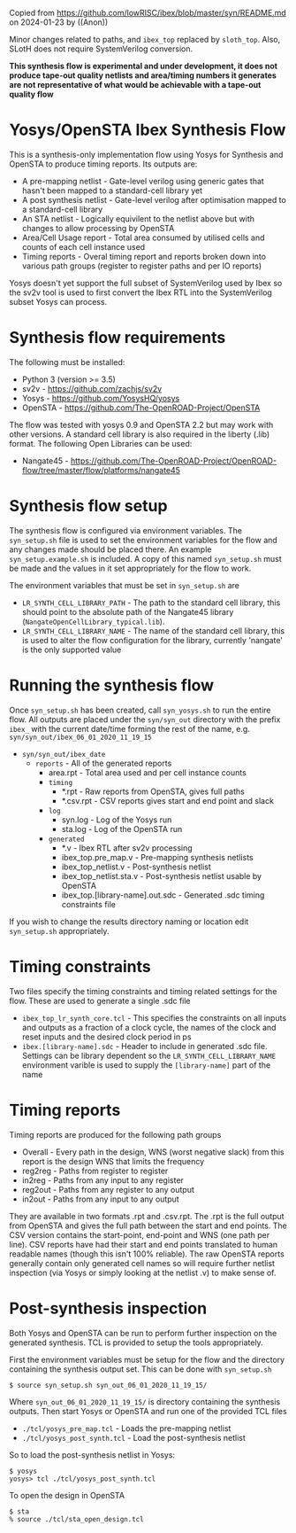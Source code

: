 Copied from https://github.com/lowRISC/ibex/blob/master/syn/README.md on 2024-01-23 by ((Anon))

Minor changes related to paths, and `ibex_top` replaced by `sloth_top`. Also, SLotH does not require SystemVerilog conversion. 

**This synthesis flow is experimental and under development, it does not produce
tape-out quality netlists and area/timing numbers it generates are not
representative of what would be achievable with a tape-out quality flow**

# Yosys/OpenSTA Ibex Synthesis Flow

This is a synthesis-only implementation flow using Yosys for Synthesis and
OpenSTA to produce timing reports. Its outputs are:

* A pre-mapping netlist - Gate-level verilog using generic gates that hasn't
  been mapped to a standard-cell library yet
* A post synthesis netlist - Gate-level verilog after optimisation mapped to a
  standard-cell library
* An STA netlist - Logically equivilent to the netlist above but with changes to
  allow processing by OpenSTA
* Area/Cell Usage report - Total area consumed by utilised cells and counts of
  each cell instance used
* Timing reports - Overal timing report and reports broken down into various
  path groups (register to register paths and per IO reports)

Yosys doesn't yet support the full subset of SystemVerilog used by Ibex so the
sv2v tool is used to first convert the Ibex RTL into the SystemVerilog subset
Yosys can process.

# Synthesis flow requirements

The following must be installed:

* Python 3 (version >= 3.5)
* sv2v - https://github.com/zachjs/sv2v
* Yosys - https://github.com/YosysHQ/yosys
* OpenSTA - https://github.com/The-OpenROAD-Project/OpenSTA

The flow was tested with yosys 0.9 and OpenSTA 2.2 but may work with other
versions.  A standard cell library is also required in the liberty (.lib)
format. The following Open Libraries can be used:

* Nangate45 - https://github.com/The-OpenROAD-Project/OpenROAD-flow/tree/master/flow/platforms/nangate45

# Synthesis flow setup

The synthesis flow is configured via environment variables. The `syn_setup.sh`
file is used to set the environment variables for the flow and any changes made
should be placed there.  An example `syn_setup.example.sh` is included. A copy
of this named `syn_setup.sh` must be made and the values in it set appropriately
for the flow to work.

The environment variables that must be set in `syn_setup.sh` are

* `LR_SYNTH_CELL_LIBRARY_PATH` - The path to the standard cell library, this
  should point to the absolute path of the Nangate45 library
  (`NangateOpenCellLibrary_typical.lib`).
* `LR_SYNTH_CELL_LIBRARY_NAME` - The name of the standard cell library, this is
  used to alter the flow configuration for the library, currently 'nangate' is
  the only supported value

# Running the synthesis flow

Once `syn_setup.sh` has been created, call `syn_yosys.sh` to run the entire
flow. All outputs are placed under the `syn/syn_out` directory with the prefix
`ibex_` with the current date/time forming the rest of the name, e.g.
`syn/syn_out/ibex_06_01_2020_11_19_15`

- `syn/syn_out/ibex_date`
  - `reports` - All of the generated reports
    - area.rpt - Total area used and per cell instance counts
    - `timing`
      - *.rpt - Raw reports from OpenSTA, gives full paths
      - *.csv.rpt - CSV reports gives start and end point and slack
    - `log`
      - syn.log - Log of the Yosys run
      - sta.log - Log of the OpenSTA run
    - `generated`
      - *.v - Ibex RTL after sv2v processing
      - ibex_top.pre_map.v - Pre-mapping synthesis netlists
      - ibex_top_netlist.v - Post-synthesis netlist
      - ibex_top_netlist.sta.v - Post-synthesis netlist usable by OpenSTA
      - ibex_top.[library-name].out.sdc - Generated .sdc timing constraints
        file

If you wish to change the results directory naming or location edit
`syn_setup.sh` appropriately.

# Timing constraints

Two files specify the timing constraints and timing related settings for the
flow. These are used to generate a single .sdc file

* `ibex_top_lr_synth_core.tcl` - This specifies the constraints on all inputs
  and outputs as a fraction of a clock cycle, the names of the clock and reset
  inputs and the desired clock period in ps
* `ibex.[library-name].sdc` - Header to include in generated .sdc file. Settings
  can be library dependent so the `LR_SYNTH_CELL_LIBRARY_NAME` environment
  varible is used to supply the `[library-name]` part of the name

# Timing reports

Timing reports are produced for the following path groups
* Overall - Every path in the design, WNS (worst negative slack) from this report is the design WNS
  that limits the frequency
* reg2reg - Paths from register to register
* in2reg - Paths from any input to any register
* reg2out - Paths from any register to any output
* in2out - Paths from any input to any output

They are available in two formats .rpt and .csv.rpt. The .rpt is the full output
from OpenSTA and gives the full path between the start and end points. The CSV
version contains the start-point, end-point and WNS (one path per line). CSV
reports have had their start and end points translated to human readable names
(though this isn't 100% reliable). The raw OpenSTA reports generally contain
only generated cell names so will require further netlist inspection (via Yosys
or simply looking at the netlist .v) to make sense of.

# Post-synthesis inspection

Both Yosys and OpenSTA can be run to perform further inspection on the generated
synthesis. TCL is provided to setup the tools appropriately.

First the environment variables must be setup for the flow and the directory
containing the synthesis output set. This can be done with `syn_setup.sh`

```
$ source syn_setup.sh syn_out_06_01_2020_11_19_15/
```

Where `syn_out_06_01_2020_11_19_15/` is directory containing the synthesis
outputs. Then start Yosys or OpenSTA and run one of the provided TCL files

* `./tcl/yosys_pre_map.tcl` - Loads the pre-mapping netlist
* `./tcl/yosys_post_synth.tcl` - Load the post-synthesis netlist

So to load the post-synthesis netlist in Yosys:

```
$ yosys
yosys> tcl ./tcl/yosys_post_synth.tcl
```

To open the design in OpenSTA

```
$ sta
% source ./tcl/sta_open_design.tcl
```

